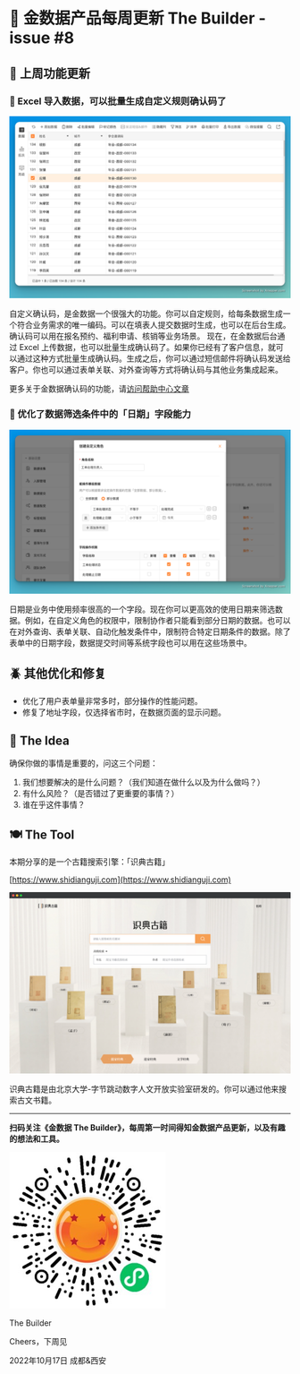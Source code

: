 # 🧩 金数据产品每周更新 The Builder - issue #8

## 🎉 上周功能更新

### 🎫 Excel 导入数据，可以批量生成自定义规则确认码了

![excel generate gen code](images/1017/excel-generate-gen-code.png)

自定义确认码，是金数据一个很强大的功能。你可以自定规则，给每条数据生成一个符合业务需求的唯一编码。可以在填表人提交数据时生成，也可以在后台生成。确认码可以用在报名预约、福利申请、核销等业务场景。
现在，在金数据后台通过 Excel 上传数据，也可以批量生成确认码了。如果你已经有了客户信息，就可以通过这种方式批量生成确认码。生成之后，你可以通过短信邮件将确认码发送给客户。你也可以通过表单关联、对外查询等方式将确认码与其他业务集成起来。

更多关于金数据确认码的功能，请[访问帮助中心文章](https://jinshuju.net/help/articles/generate-code)

### 📆 优化了数据筛选条件中的「日期」字段能力

![date field in scope condition](images/1017/date-in-scope-condition.png)

日期是业务中使用频率很高的一个字段。现在你可以更高效的使用日期来筛选数据。例如，在自定义角色的权限中，限制协作者只能看到部分日期的数据。也可以在对外查询、表单关联、自动化触发条件中，限制符合特定日期条件的数据。除了表单中的日期字段，数据提交时间等系统字段也可以用在这些场景中。

## 🪲 其他优化和修复

* 优化了用户表单量非常多时，部分操作的性能问题。
* 修复了地址字段，仅选择省市时，在数据页面的显示问题。

## 🍜 The Idea

确保你做的事情是重要的，问这三个问题：

1. 我们想要解决的是什么问题？（我们知道在做什么以及为什么做吗？）
2. 有什么风险？（是否错过了更重要的事情？）
3. 谁在乎这件事情？

## 🍽 The Tool

本期分享的是一个古籍搜索引擎：「识典古籍」

[https://www.shidianguji.com](https://www.shidianguji.com)

![shidianguji.com](images/1017/shidianguji.png)

识典古籍是由北京大学-字节跳动数字人文开放实验室研发的。你可以通过他来搜索古文书籍。

---

__扫码关注《金数据 The Builder》，每周第一时间得知金数据产品更新，以及有趣的想法和工具。__

![QRCode](images/miniprogram_qrcode.jpeg)

The Builder

Cheers，下周见

2022年10月17日 成都&西安

